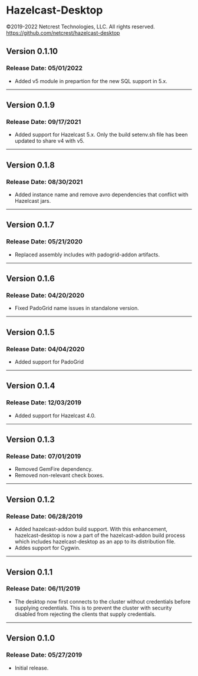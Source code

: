 # Hazelcast-Desktop

©2019-2022 Netcrest Technologies, LLC. All rights reserved.
https://github.com/netcrest/hazelcast-desktop

## Version 0.1.10

### Release Date: 05/01/2022

- Added v5 module in prepartion for the new SQL support in 5.x.

----

## Version 0.1.9

### Release Date: 09/17/2021

- Added support for Hazelcast 5.x. Only the build setenv.sh file has been updated to share v4 with v5.

----

## Version 0.1.8

### Release Date: 08/30/2021

- Added instance name and remove avro dependencies that conflict with Hazelcast jars.

----

## Version 0.1.7

### Release Date: 05/21/2020

- Replaced assembly includes with padogrid-addon artifacts.

----

## Version 0.1.6

### Release Date: 04/20/2020

- Fixed PadoGrid name issues in standalone version.

----

## Version 0.1.5

### Release Date: 04/04/2020

- Added support for PadoGrid

----

## Version 0.1.4

### Release Date: 12/03/2019

- Added support for Hazelcast 4.0.

----

## Version 0.1.3

### Release Date: 07/01/2019

- Removed GemFire dependency.
- Removed non-relevant check boxes.

----

## Version 0.1.2

### Release Date: 06/28/2019

- Added hazelcast-addon build support. With this enhancement, hazelcast-desktop
  is now a part of the hazelcast-addon build process which includes 
  hazelcast-desktop as an app to its distribution file.
- Addes support for Cygwin.

----

## Version 0.1.1
### Release Date: 06/11/2019

- The desktop now first connects to the cluster without credentials before supplying
  credentials. This is to prevent the cluster with security disabled from rejecting 
  the clients that supply credentials.

----

## Version 0.1.0
### Release Date: 05/27/2019

- Initial release.
